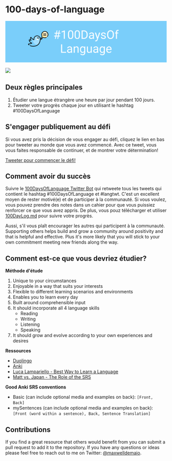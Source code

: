 # 100-days-of-language

![Readme banner image](../static/ReadMeLangBanner.png)

<a href="https://twitter.com/thelangbot/"><img src="https://img.shields.io/twitter/follow/thelangbot?style=social"></a>

## Deux règles principales

1. Étudier une langue étrangère une heure par jour pendant 100 jours.
2. Tweeter votre progrès chaque jour en utilisant le hashtag #100DaysOfLanguage

## S'engager publiquement au défi

Si vous avez pris la décision de vous engager au défi, cliquez le lien en bas pour tweeter au monde que vous avez commencé. Avec ce tweet, vous vous faites responsable de continuer, et de montrer votre détermination!

[Tweeter pour commencer le défi!](https://twitter.com/intent/tweet?text=I%27m%20publicly%20committing%20to%20the%20100DaysOfLanguage%20Challenge%20starting%20today!%20Learn%20more%20and%20join%20me!%20Hey%20@thelangbot%20@maxwelldemaio%20&url=https://github.com/maxwelldemaio/100-days-of-language&hashtags=100DaysOfLanguage)

## Comment avoir du succès

Suivre le [100DaysOfLanguage Twitter Bot](https://twitter.com/thelangbot) qui retweete tous les tweets qui contient le hashtag #100DaysOfLanguage et #langtwt. C'est un excellent moyen de rester motivé(e) et de participer à la communauté. Si vous voulez, vous pouvez prendre des notes dans un cahier pour que vous puissiez renforcer ce que vous avez appris. De plus, vous pouz télécharger et utiliser [100DayLog.md](../languageLog/100DayLog.md) pour suivre votre progrès.

Aussi, s'il vous plaît encourager les autres qui participent à la communauté. Supporting others helps build and grow a community around positivity and that is helpful and effective. Plus it's more likely that you will stick to your own commitment meeting new friends along the way.

## Comment est-ce que vous devriez étudier?

**Méthode d'étude**
1. Unique to your circumstances
2. Enjoyable in a way that suits your interests
3. Flexible to different learning scenarios and environments
4. Enables you to learn every day
5. Built around comprehensible input
6. It should incorporate all 4 language skills
    - Reading
    - Writing
    - Listening
    - Speaking
7. It should grow and evolve according to your own experiences and desires

**Ressources**
- [Duolingo](https://www.duolingo.com)
- [Anki](https://ankiweb.net/)
- [Luca Lampariello - Best Way to Learn a Language](https://www.youtube.com/watch?v=SDLlhUv519k)
- [Matt vs. Japan - The Role of the SRS](https://www.youtube.com/watch?v=wrBFhsnBQ2k)

**Good Anki SRS conventions**
- Basic (can include optional media and examples on back): `[Front, Back]`
- mySentences (can include optional media and examples on back): `[Front (word within a sentence), Back, Sentence Translation]`

## Contributions

If you find a great resource that others would benefit from you can submit a pull request to add it to the repository. If you have any questions or ideas please feel free to reach out to me on Twitter: [@maxwelldemaio](https://twitter.com/maxwelldemaio).